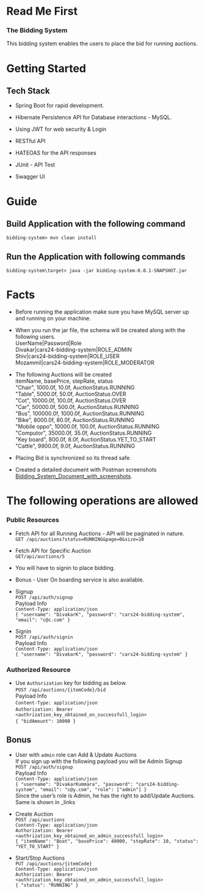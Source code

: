 # Read Me First
### The Bidding System  
This bidding system enables the users to place the bid for running auctions.  

# Getting Started

## Tech Stack

* Spring Boot for rapid development. 

* Hibernate Persistence API for Database interactions - MySQL. 

* Using JWT for web security & Login

* RESTful API

* HATEOAS for the API responses

* JUnit - API Test

* Swagger UI

# Guide

## Build Application with the following command  

`bidding-system> mvn clean install`  

## Run the Application with following commands

`bidding-system\target> java -jar bidding-system-0.0.1-SNAPSHOT.jar` 

# Facts

* Before running the application make sure you have MySQL server up and running on your machine.  

* When you run the jar file, the schema will be created along with the following users.  
UserName|Password|Role  
Divakar|cars24-bidding-system|ROLE_ADMIN  
Shiv|cars24-bidding-system|ROLE_USER  
Mozammil|cars24-bidding-system|ROLE_MODERATOR  

* The following Auctions will be created   
itemName, basePrice, stepRate, status   
"Chair", 1000.0f, 10.0f, AuctionStatus.RUNNING  
"Table", 5000.0f, 50.0f, AuctionStatus.OVER    
"Cot", 10000.0f, 100.0f, AuctionStatus.OVER  
"Car", 50000.0f, 500.0f, AuctionStatus.RUNNING    
"Bus", 100000.0f, 1000.0f, AuctionStatus.RUNNING  
"Bike", 8000.0f, 80.0f, AuctionStatus.RUNNING  
"Mobile oppo", 10000.0f, 100.0f, AuctionStatus.RUNNING  
"Computor", 35000.0f, 35.0f, AuctionStatus.RUNNING  
"Key board", 800.0f, 8.0f, AuctionStatus.YET_TO_START  
"Cattle", 9900.0f, 9.0f, AuctionStatus.RUNNING  

* Placing Bid is synchronized so its thread safe. 

* Created a detailed document with Postman screenshots [Bidding_System_Document_with_screenshots](Bidding_System_Document_with_screenshots.docx).

# The following operations are allowed

### Public Resources

* Fetch API for all Running Auctions - API will be paginated in nature.  
`GET /api/auctions?status=RUNNING&page=0&size=10`  

* Fetch API for Specific Auction  
`GET/api/auctions/5`  

* You will have to signin to place bidding. 

* Bonus - User On boarding service is also available.

* Signup  
`POST /api/auth/signup`  
Payload Info  
`Content-Type: application/json`  
`{
    "username": "DivakarK",
    "password": "cars24-bidding-system",
    "email": "c@c.com"
}`  

* Signin  
`POST /api/auth/signin`  
Payload Info  
`Content-Type: application/json`  
`{
    "username": "DivakarK",
    "password": "cars24-bidding-system"
}`

### Authorized Resource

* Use `Authorization` key for bidding as below.  
`POST /api/auctions/{itemCode}/bid`  
Payload Info  
`Content-Type: application/json`  
`Authorization: Bearer <authrization_key_obtained_on_successfull_login>`  
`{
    "bidAmount": 10000
}`

## Bonus

* User with `admin` role can Add & Update Auctions  
If you sign up with the following payload you will be Admin
Signup  
`POST /api/auth/signup`  
Payload Info  
`Content-Type: application/json`  
`{
    "username": "DivakarKummara",
    "password": "cars24-bidding-system",
    "email": "c@y.com",
    "role": ["admin"]
}`  
Since the user’s role is Admin, he has the right to add/Update Auctions. Same is shown in _links

* Create Auction  
`POST /api/auctions`  
`Content-Type: application/json`  
`Authorization: Bearer <authrization_key_obtained_on_admin_successfull_login>`  
`{
    "itemName": "Boat",
    "basePrice": 40000,
    "stepRate": 10,
    "status": "YET_TO_START"
}`  

* Start/Stop Auctions  
`PUT /api/auctions/{itemCode}`  
`Content-Type: application/json`  
`Authorization: Bearer <authrization_key_obtained_on_admin_successfull_login>`  
`{
    "status": "RUNNING"
}`  

